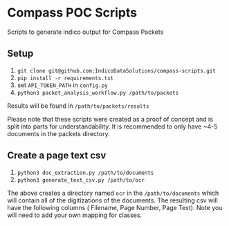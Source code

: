 Compass POC Scripts
===================

Scripts to generate indico output for Compass Packets

Setup
----

1. `git clone git@github.com:IndicoDataSolutions/compass-scripts.git`
2. `pip install -r requirements.txt`
3. set `API_TOKEN_PATH` in `config.py`
4. `python3 packet_analysis_workflow.py /path/to/packets`

Results will be found in `/path/to/packets/results`

Please note that these scripts were created as a proof of concept and 
is split into parts for understandability. It is recommended to only have
~4-5 documents in the packets directory.

Create a page text csv
-----

1. `python3 doc_extraction.py /path/to/documents` 
2. `python3 generate_text_csv.py /path/to/ocr` 

The above creates a directory named `ocr` in the `/path/to/documents` which will
contain all of the digitizations of the documents. The resulting csv will have the
following columns ( Filename, Page Number, Page Text). Note you will need to add
your own mapping for classes.